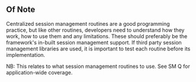 ## Of Note

Centralized session management routines are a good programming practice, but like other routines, developers need to understand how they work, how to use them and any limitations. These should preferably be the framework's in-built session management support. If third party session management libraries are used, it is important to test each routine before its implementation.

NB: This relates to what session management routines to use. See SM Q for application-wide coverage.
